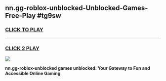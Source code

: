 
## nn.gg-roblox-unblocked-Unblocked-Games-Free-Play #tg9sw
<h3>
<a href="https://us.freeplayer.one?title=nn.gg-roblox-unblocked&ref=9M">CLICK TO PLAY</a></h3>
<hr>

<h3>
<a href="https://us.freeplayer.one?title=nn.gg-roblox-unblocked&ref=9M">CLICK 2 PLAY</a>
  
</h3>

<a href="https://us.freeplayer.one?title=nn.gg-roblox-unblocked&ref=9M"><img src="https://clearcache.store/games.png"></a>


**nn.gg-roblox-unblocked games unblocked: Your Gateway to Fun and Accessible Online Gaming**
